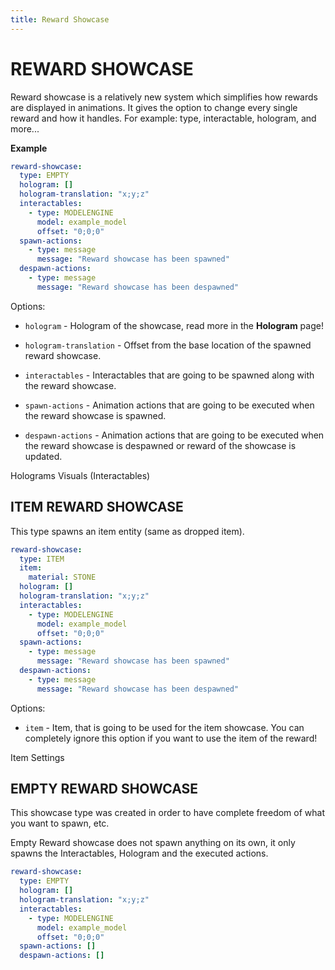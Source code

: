 ```yaml
---
title: Reward Showcase
---
```


# REWARD SHOWCASE

Reward showcase is a relatively new system which simplifies how rewards are displayed in animations. It gives the option to change every single reward and how it handles. For example: type, interactable, hologram, and more...

**Example**
```yml
reward-showcase:
  type: EMPTY
  hologram: []
  hologram-translation: "x;y;z"
  interactables:
    - type: MODELENGINE
      model: example_model
      offset: "0;0;0"
  spawn-actions:
    - type: message
      message: "Reward showcase has been spawned"
  despawn-actions:
    - type: message
      message: "Reward showcase has been despawned"
```

Options:
- ``hologram`` - Hologram of the showcase, read more in the **Hologram** page!

- ``hologram-translation`` - Offset from the base location of the spawned reward showcase.

- ``interactables`` - Interactables that are going to be spawned along with the reward showcase.

- ``spawn-actions`` - Animation actions that are going to be executed when the reward showcase is spawned.

- ``despawn-actions`` - Animation actions that are going to be executed when the reward showcase is despawned or reward of the showcase is updated.

<Page url="aquaticcrates/miscellaneous/holograms">Holograms</Page>
<Page url="aquaticcrates/basic/visuals">Visuals (Interactables)</Page>

## ITEM REWARD SHOWCASE
This type spawns an item entity (same as dropped item).

```yml
reward-showcase:
  type: ITEM
  item:
    material: STONE
  hologram: []
  hologram-translation: "x;y;z"
  interactables:
    - type: MODELENGINE
      model: example_model
      offset: "0;0;0"
  spawn-actions:
    - type: message
      message: "Reward showcase has been spawned"
  despawn-actions:
    - type: message
      message: "Reward showcase has been despawned"
```

Options:
- ``item`` - Item, that is going to be used for the item showcase. You can completely ignore this option if you want to use the item of the reward!

<Page url="aquaticcrates/miscellaneous/itemsettings">Item Settings</Page>

## EMPTY REWARD SHOWCASE
This showcase type was created in order to have complete freedom of what you want to spawn, etc.

Empty Reward showcase does not spawn anything on its own, it only spawns the Interactables, Hologram and the executed actions.

```yml
reward-showcase:
  type: EMPTY
  hologram: []
  hologram-translation: "x;y;z"
  interactables:
    - type: MODELENGINE
      model: example_model
      offset: "0;0;0"
  spawn-actions: []
  despawn-actions: []
```
